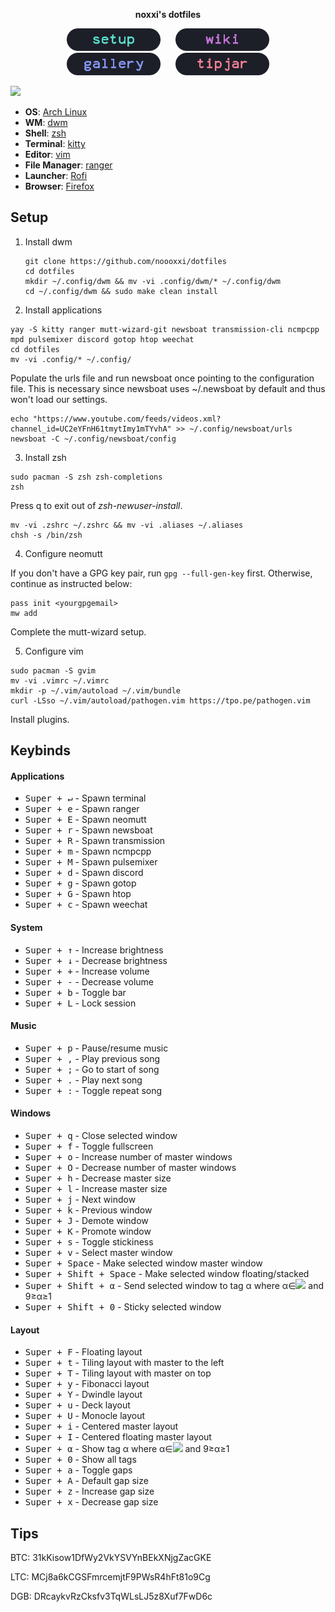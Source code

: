 <p align="center">
  <b>noxxi's dotfiles</b>
</p>

<p align="center">
<a href="#setup"><img width="150px" style="padding: 0 10px;" src=".assets/setup.png"></a>
<a href="https://github.com/noooxxi/dotfiles/wiki"><img width="150px" style="padding: 0 10px;" src=".assets/wiki.png"></a>
<a href="https://github.com/noooxxi/dotfiles/wiki/Gallery"><img width="150px" style="padding: 0 10px;" src=".assets/gallery.png"></a>
<a href="#tips"><img width="150px" style="padding: 0 10px;" src=".assets/tipjar.png"></a>
</p>

<img src="https://i.imgur.com/FXnnfHT.png">

+ **OS**: [Arch Linux](https://www.archlinux.org/about/)
+ **WM**: [dwm](https://dwm.suckless.org/)
+ **Shell**: [zsh](https://wiki.archlinux.org/index.php/Zsh)
+ **Terminal**: [kitty](https://github.com/kovidgoyal/kitty/)
+ **Editor**: [vim](https://www.vim.org/)
+ **File Manager**: [ranger](https://github.com/ranger/ranger)
+ **Launcher**: [Rofi](https://github.com/davatorium/rofi)
+ **Browser**: [Firefox](https://www.mozilla.org/en-US/firefox/new/)

## Setup

1. Install dwm
   ```shell
   git clone https://github.com/noooxxi/dotfiles
   cd dotfiles
   mkdir ~/.config/dwm && mv -vi .config/dwm/* ~/.config/dwm
   cd ~/.config/dwm && sudo make clean install
   ```

2. Install applications
```shell
yay -S kitty ranger mutt-wizard-git newsboat transmission-cli ncmpcpp mpd pulsemixer discord gotop htop weechat
cd dotfiles
mv -vi .config/* ~/.config/
```
Populate the urls file and run newsboat once pointing to the configuration file. This is necessary since newsboat uses ~/.newsboat by default and thus won't load our settings.
```shell
echo "https://www.youtube.com/feeds/videos.xml?channel_id=UC2eYFnH61tmytImy1mTYvhA" >> ~/.config/newsboat/urls
newsboat -C ~/.config/newsboat/config
```

3. Install zsh
```shell
sudo pacman -S zsh zsh-completions
zsh
```
Press q to exit out of <i>zsh-newuser-install</i>.
```shell
mv -vi .zshrc ~/.zshrc && mv -vi .aliases ~/.aliases
chsh -s /bin/zsh
```

4. Configure neomutt

If you don't have a GPG key pair, run ``gpg --full-gen-key`` first. Otherwise, continue as instructed below:
```shell
pass init <yourgpgemail>
mw add
```
Complete the mutt-wizard setup.

5. Configure vim
```shell
sudo pacman -S gvim
mv -vi .vimrc ~/.vimrc
mkdir -p ~/.vim/autoload ~/.vim/bundle
curl -LSso ~/.vim/autoload/pathogen.vim https://tpo.pe/pathogen.vim
```
Install plugins.

## Keybinds

#### Applications
+ <kbd>Super + ↵</kbd> - Spawn terminal
+ <kbd>Super + e</kbd> - Spawn ranger
+ <kbd>Super + E</kbd> - Spawn neomutt
+ <kbd>Super + r</kbd> - Spawn newsboat
+ <kbd>Super + R</kbd> - Spawn transmission
+ <kbd>Super + m</kbd> - Spawn ncmpcpp
+ <kbd>Super + M</kbd> - Spawn pulsemixer
+ <kbd>Super + d</kbd> - Spawn discord
+ <kbd>Super + g</kbd> - Spawn gotop
+ <kbd>Super + G</kbd> - Spawn htop
+ <kbd>Super + c</kbd> - Spawn weechat

#### System
+ <kbd>Super + ↑</kbd> - Increase brightness
+ <kbd>Super + ↓</kbd> - Decrease brightness
+ <kbd>Super + +</kbd> - Increase volume
+ <kbd>Super + -</kbd> - Decrease volume
+ <kbd>Super + b</kbd> - Toggle bar
+ <kbd>Super + L</kbd> - Lock session

#### Music
+ <kbd>Super + p</kbd> - Pause/resume music
+ <kbd>Super + ,</kbd> - Play previous song
+ <kbd>Super + ;</kbd> - Go to start of song
+ <kbd>Super + .</kbd> - Play next song
+ <kbd>Super + :</kbd> - Toggle repeat song

#### Windows
+ <kbd>Super + q</kbd> - Close selected window
+ <kbd>Super + f</kbd> - Toggle fullscreen
+ <kbd>Super + o</kbd> - Increase number of master windows
+ <kbd>Super + O</kbd> - Decrease number of master windows
+ <kbd>Super + h</kbd> - Decrease master size
+ <kbd>Super + l</kbd> - Increase master size
+ <kbd>Super + j</kbd> - Next window
+ <kbd>Super + k</kbd> - Previous window
+ <kbd>Super + J</kbd> - Demote window
+ <kbd>Super + K</kbd> - Promote window
+ <kbd>Super + s</kbd> - Toggle stickiness
+ <kbd>Super + v</kbd> - Select master window
+ <kbd>Super + Space</kbd> - Make selected window master window
+ <kbd>Super + Shift + Space</kbd> - Make selected window floating/stacked
+ <kbd>Super + Shift + α</kbd> - Send selected window to tag α where α∈<img src="https://wikimedia.org/api/rest_v1/media/math/render/svg/fdf9a96b565ea202d0f4322e9195613fb26a9bed"> and 9≥α≥1 
+ <kbd>Super + Shift + 0</kbd> - Sticky selected window

#### Layout
+ <kbd>Super + F</kbd> - Floating layout
+ <kbd>Super + t</kbd> - Tiling layout with master to the left
+ <kbd>Super + T</kbd> - Tiling layout with master on top
+ <kbd>Super + y</kbd> - Fibonacci layout
+ <kbd>Super + Y</kbd> - Dwindle layout
+ <kbd>Super + u</kbd> - Deck layout
+ <kbd>Super + U</kbd> - Monocle layout
+ <kbd>Super + i</kbd> - Centered master layout
+ <kbd>Super + I</kbd> - Centered floating master layout
+ <kbd>Super + α</kbd> - Show tag α where α∈<img src="https://wikimedia.org/api/rest_v1/media/math/render/svg/fdf9a96b565ea202d0f4322e9195613fb26a9bed"> and 9≥α≥1 
+ <kbd>Super + 0</kbd> - Show all tags
+ <kbd>Super + a</kbd> - Toggle gaps
+ <kbd>Super + A</kbd> - Default gap size
+ <kbd>Super + z</kbd> - Increase gap size
+ <kbd>Super + x</kbd> - Decrease gap size

## Tips

BTC: 31kKisow1DfWy2VkYSVYnBEkXNjgZacGKE

LTC: MCj8a6kCGSFmrcemjtF9PWsR4hFt81o9Cg

DGB: DRcaykvRzCksfv3TqWLsLJ5z8Xuf7FwD6c
